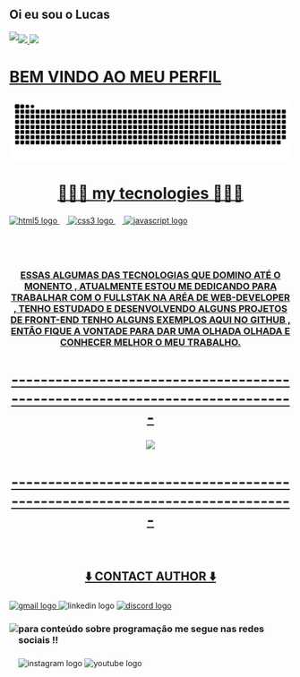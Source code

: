 ## Oi eu sou o Lucas

 <img align="left" src="https://visitor-badge.laobi.icu/badge?page_id=maurodesouz.maurodesouz&left_text=vision%20of%20profile"  />

###
 <div>
   <a href="https://github.com/dev-lucas-santos">
   <img height="180em" src="https://github-readme-stats.vercel.app/api?username=dev-lucas-santos&show_icons=true&theme=tokyonight&include_all_commits=true&count_private=true"/>
   <img height="180em" src="https://github-readme-stats.vercel.app/api/top-langs/?username=dev-lucas-santos&layout=compact&langs_count=6&theme=tokyonight"/>
</div>
    
<h1 align="left">BEM VINDO AO MEU PERFIL</h1>

###



<picture>
  <source
    media="(prefers-color-scheme: dark)"
    srcset="https://raw.githubusercontent.com/platane/snk/output/github-contribution-grid-snake-dark.svg"
  />
  <source
    media="(prefers-color-scheme: light)"
    srcset="https://raw.githubusercontent.com/platane/snk/output/github-contribution-grid-snake.svg"
  />
  <img
    alt="github contribution grid snake animation"
    src="https://raw.githubusercontent.com/platane/snk/output/github-contribution-grid-snake.svg"
  />
</picture>

###

<h1 align="center">👨🏻‍💻 my tecnologies 👨🏻‍💻</h1>

###

<div align="left">
  <img src="https://cdn.jsdelivr.net/gh/devicons/devicon/icons/html5/html5-plain-wordmark.svg" height="40" alt="html5 logo"  />
  <img width="12" />
  <img src="https://cdn.jsdelivr.net/gh/devicons/devicon/icons/css3/css3-plain-wordmark.svg" height="40" alt="css3 logo"  />
  <img width="12" />
  <img src="https://cdn.jsdelivr.net/gh/devicons/devicon/icons/javascript/javascript-plain.svg" height="40" alt="javascript logo"  />
</div>

###

<h1 align="left"></h1>

###

<br clear="both">

<h3 align="center">ESSAS ALGUMAS DAS TECNOLOGIAS QUE DOMINO ATÉ O MONENTO , ATUALMENTE ESTOU ME DEDICANDO PARA TRABALHAR COM O FULLSTAK NA ARÉA DE WEB-DEVELOPER  , TENHO ESTUDADO E DESENVOLVENDO ALGUNS PROJETOS DE FRONT-END   TENHO ALGUNS EXEMPLOS AQUI NO GITHUB , ENTÃO FIQUE A VONTADE PARA DAR UMA OLHADA  OLHADA   E CONHECER MELHOR O MEU TRABALHO.</h3>

###

<h1 align="center">-----------------------------------------------------------------------------</h1>

###

<div align="center">
  <img height="360" src="https://user-images.githubusercontent.com/74038190/212284136-03988914-d899-44b4-b1d9-4eeccf656e44.gif"  />
</div>

###

<h1 align="center">-----------------------------------------------------------------------------</h1>

###

<br clear="both">

<h2 align="center">⬇️    CONTACT AUTHOR   ⬇️</h2>

###

<div align="left">
  <a href="lucastumblr1997@gmail.com" target="_blank">
    <img src="https://raw.githubusercontent.com/maurodesouza/profile-readme-generator/master/src/assets/icons/social/gmail/default.svg" width="52" height="40" alt="gmail logo"  />
  </a>
  <img src="https://raw.githubusercontent.com/maurodesouza/profile-readme-generator/master/src/assets/icons/social/linkedin/default.svg" width="52" height="40" alt="linkedin logo"  />
  <a href="xxthelxx" target="_blank">
    <img src="https://raw.githubusercontent.com/maurodesouza/profile-readme-generator/master/src/assets/icons/social/discord/default.svg" width="52" height="40" alt="discord logo"  />
  </a>
</div>

###

<img align="left" height="183" src="https://user-images.githubusercontent.com/74038190/225813708-98b745f2-7d22-48cf-9150-083f1b00d6c9.gif"  />

###

<h3 align="left">para conteúdo sobre programação me segue nas redes sociais !!</h3>

###

<div align="left">
  <img src="https://raw.githubusercontent.com/maurodesouza/profile-readme-generator/master/src/assets/icons/social/instagram/default.svg" width="52" height="40" alt="instagram logo"  />
  <img src="https://raw.githubusercontent.com/maurodesouza/profile-readme-generator/master/src/assets/icons/social/youtube/default.svg" width="52" height="40" alt="youtube logo"  />
</div>

###
